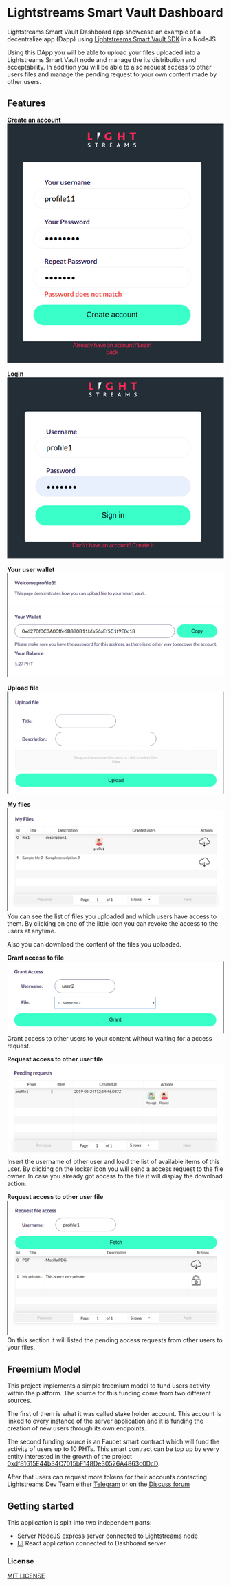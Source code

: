 # Lightstreams Smart Vault Dashboard

Lightstreams Smart Vault Dashboard app showcase an example of a decentralize app (Dapp)
using [Lightstreams Smart Vault SDK](https://docs.lightstreams.network/getting-started/quick-start/)
in a NodeJS.

Using this DApp you will be able to upload your files uploaded into a Lightstreams Smart Vault
node and manage the its distribution and acceptability. In addition you will be able
to also request access to other users files and manage the pending request to your own content made by
other users.

## Features

**Create an account**
![Signup](docs/imgs/signup.png?raw=true)

**Login**
![Login](docs/imgs/login.png?raw=true)

**Your user wallet**
![Signup](docs/imgs/wallet.png?raw=true)

**Upload file**
![Upload file](docs/imgs/upload_file.png?raw=true)

**My files**
![My Files](docs/imgs/my_files.png?raw=true)
You can see the list of files you uploaded and which users have access to them. By clicking
on one of the little icon you can revoke the access to the users at anytime.

Also you can download the content of the files you uploaded.

**Grant access to file**
![Grant access to file](docs/imgs/grant_access.png?raw=true)
Grant access to other users to your content without waiting for a access request.

**Request access to other user file**
![Pending request](docs/imgs/pending_requests.png?raw=true)
Insert the username of other user and load the list of available items of this user.
By clicking on the locker icon you will send a access request to the file owner. In case
you already got access to the file it will display the download action.

**Request access to other user file**
![Request file access](docs/imgs/request_file_access.png?raw=true)
On this section it will listed the pending access requests from other users to your files.


## Freemium Model

This project implements a simple freemium model to fund users activity within the
platform. The source for this funding come from two different sources.

The first of them is what it was called stake holder account. This account
 is linked to every instance of the server application and it is funding the creation
 of new users through its own endpoints.

 The second funding source is an Faucet smart contract which will fund
 the activity of users up to 10 PHTs. This smart contract can be top up by every entity
 interested in the growth of the project [0xdf81615E44b34C7015bF148De30526A4863c0DcD](https://explorer.sirius.lightstreams.io/addr/0xdf81615e44b34c7015bf148de30526a4863c0dcd).

After that users can request more tokens for their accounts contacting Lightstreams Dev Team
either [Telegram](https://t.me/LightstreamsDevelopers) or on the [Discuss forum](https://discuss.lightstreams.network/c/dev)

## Getting started

This application is split into two independent parts:
- [Server](/server/README.md) NodeJS express server connected to Lightstreams node
- [UI](/app/README.md) React application connected to Dashboard server.


### License
[MIT LICENSE](/LICENSE)
